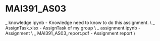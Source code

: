 # MAI391_AS03
_ knowledge.ipynb - Knowledge need to know to do this assignment. \\
_ AssignTask.xlsx - AssignTask of my group \\ 
_ assignment.ipynb - Assignment \\
_ MAI391_AS03_report.pdf - Assignment report \\
